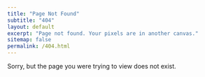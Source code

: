 ```yaml
---
title: "Page Not Found"
subtitle: "404"
layout: default
excerpt: "Page not found. Your pixels are in another canvas."
sitemap: false
permalink: /404.html
---
```


Sorry, but the page you were trying to view does not exist.


